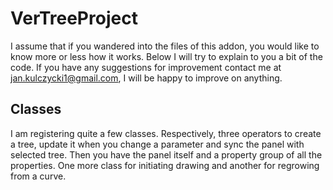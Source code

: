 # VerTreeProject

I assume that if you wandered into the files of this addon, you would like to know more or less how it works. Below I will try to explain to you a bit of the code.
If you have any suggestions for improvement contact me at jan.kulczycki1@gmail.com, I will be happy to improve on anything.

## Classes

I am registering quite a few classes. Respectively, three operators to create a tree, update it when you change a parameter and sync the panel with selected tree. Then you have the panel itself and a property group of all the properties. One more class for initiating drawing and another for regrowing from a curve.
